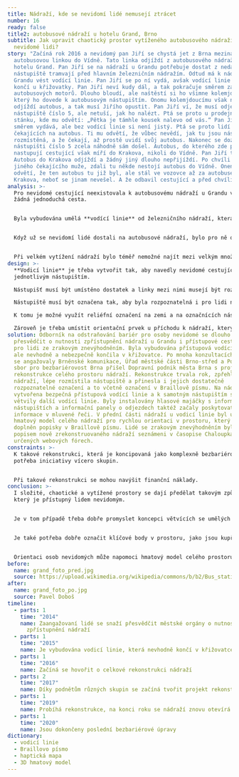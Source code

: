 ```yaml
---
title: Nádraží, kde se nevidomí lidé nemusejí ztrácet
number: 16
ready: false
title2: autobusové nádraží u hotelu Grand, Brno
subtitle: Jak upravit chaotický prostor vytíženého autobusového nádraží pro
  nevidomé lidi?
story: "Začíná rok 2016 a nevidomý pan Jiří se chystá jet z Brna mezinárodní
  autobusovou linkou do Vídně. Tato linka odjíždí z autobusového nádraží u
  hotelu Grand. Pan Jiří se na nádraží u Grandu potřebuje dostat z nedalekého
  nástupiště tramvají před hlavním železničním nádražím. Odtud má k nádraží u
  Grandu vést vodící linie. Pan Jiří se po ní vydá, avšak vodící linie náhle
  končí u křižovatky. Pan Jiří neví kudy dál, a tak pokračuje směrem za zvukem
  autobusových motorů. Dlouho bloudí, ale naštěstí si ho všimne kolemjdoucí,
  který ho dovede k autobusovým nástupištím. Onomu kolemjdoucímu však náhle
  odjíždí autobus, a tak musí Jiřího opustit. Pan Jiří ví, že musí odjet z
  nástupiště číslo 5, ale netuší, jak ho nalézt. Ptá se proto u prodejního
  stánku, kde mu odvětí: „Pětka je támhle kousek nalevo od vás.“ Pan Jiří se tím
  směrem vydává, ale bez vodící linie si není jistý. Ptá se proto lidí
  čekajících na autobus. Ti mu odvětí, že vůbec nevědí, jak tu jsou nástupiště
  rozmístěná, a že čekají, až prostě uvidí svůj autobus. Nakonec se dozví, že k
  nástupišti číslo 5 zcela náhodně sám došel. Autobus, do kterého zde právě
  nastupují cestující však míří do Krakova, nikoli do Vídně. Pan Jiří tedy čeká.
  Autobus do Krakova odjíždí a žádný jiný dlouho nepřijíždí. Po chvíli se ptá
  jiného čekajícího muže, zdali tu někde nestojí autobus do Vídně. Onen muž mu
  odvětí, že ten autobus tu již byl, ale stál ve vozovce až za autobusem do
  Krakova, neboť se jinam nevešel. A že odbavil cestující a před chvílí odjel."
analysis: >-
  Pro nevidomé cestující neexistovala k autobusovému nádraží u Grandu v Brně
  žádná jednoduchá cesta.


  Byla vybudována umělá **vodící linie** od železničního nádraží, která ale končila v křižovatce.


  Když už se nevidomí lidé dostali na autobusové nádraží, bylo pro ně obtížné najít konkrétní nástupiště.


  Při velkém vytížení nádraží bylo téměř nemožné najít mezi velkým množstvím lidí svůj spoj.
design: >-
  **Vodicí linie** je třeba vytvořit tak, aby navedly nevidomé cestující až k
  jednotlivým nástupištím.

  Nástupišť musí být umístěno dostatek a linky mezi nimi musejí být rozmístěné tak, aby autobus vždy mohl stát u svého nástupiště.

  Nástupiště musí být označena tak, aby byla rozpoznatelná i pro lidi nevidomé.

  K tomu je možné využít reliéfní označení na zemi a na označnících nástupišť.

  Zároveň je třeba umístit orientační prvek u příchodu k nádraží, který ukazuje, jak celý prostor nádraží vypadá. K tomu může posloužit haptická mapa anebo hlasový informační majáček.
solution: Odborník na odstraňování bariér pro osoby nevidomé se dlouho snažil
  přesvědčit o nutnosti zpřístupnění nádraží u Grandu i přístupové cesty k němu
  pro lidi ze zrakovým znevýhodněním. Byla vybudována přístupová vodící linie,
  ale nevhodně a nebezpečně končila v křižovatce. Po mnoha konzultacích, v nichž
  se angažovaly Brněnské komunikace, Úřad městské části Brno-střed a Poradní
  sbor pro bezbariérovost Brna přišel Dopravní podnik města Brna s projektem
  rekonstrukce celého prostoru nádraží. Rekonstrukce trvala rok, zpřehlednila
  nádraží, lépe rozmístila nástupiště a přinesla i jejich dostatečně
  rozpoznatelné označení a to včetně označení v Braillově písmu. Na nádraží byla
  vytvořena bezpečná přístupová vodící linie a k samotným nástupištím se z ní
  větvily další vodící linie. Byly instalovány hlasové majáčky s informacemi o
  nástupištích a informační panely o odjezdech taktéž začaly poskytovat
  informace v mluvené řeči. V přední části nádraží u vodicí linie byl umístěn 3D
  hmatový model celého nádraží pro rychlou orientaci v prostoru, který je
  doplněn popisky v Braillově písmu. Lidé se zrakovým znevýhodněním byly navíc s
  popisem nově zrekonstruovaného nádraží seznámeni v časopise Chaloupka a na jim
  určených webových fórech.
constraints: >-
  K takové rekonstrukci, která je koncipovaná jako komplexně bezbariérová, bývá
  potřeba iniciativy vícero skupin. 


  Při takové rekonstrukci se mohou navýšit finanční náklady.
conclusion: >-
  I složité, chaotické a vytížené prostory se dají předělat takovým způsobem,
  který je přístupný lidem nevidomým.


  Je v tom případě třeba dobře promyslet koncepci větvících se umělých vodících linií.


  Je také potřeba dobře označit klíčové body v prostoru, jako jsou kupříkladu nástupiště, pokladny či záchody. 


  Orientaci osob nevidomých může napomoci hmatový model celého prostoru, kde jsou klíčové body vyznačeny a popsány.
before:
  name: grand_foto_pred.jpg
  source: https://upload.wikimedia.org/wikipedia/commons/b/b2/Bus_station_Brno_Grand_in_night_1.jpg
after:
  name: grand_foto_po.jpg
  source: Pavel Doboš
timeline:
  - parts: 1
    time: "2014"
    name: Zaangažovaní lidé se snaží přesvědčit městské orgány o nutnosti
      zpřístupnění nádraží
  - parts: 1
    time: "2015"
    name: Je vybudována vodicí linie, která nevhodně končí v křižovatce
  - parts: 1
    time: "2016"
    name: Začíná se hovořit o celkové rekonstrukci nádraží
  - parts: 2
    time: "2017"
    name: Díky podnětům různých skupin se začíná tvořit projekt rekonstrukce
  - parts: 1
    time: "2019"
    name: Probíhá rekonstrukce, na konci roku se nádraží znovu otevírá
  - parts: 1
    time: "2020"
    name: Jsou dokončeny poslední bezbariérové úpravy
dictionary:
  - vodicí linie
  - Braillovo písmo
  - haptická mapa
  - 3D hmatový model
---
```

